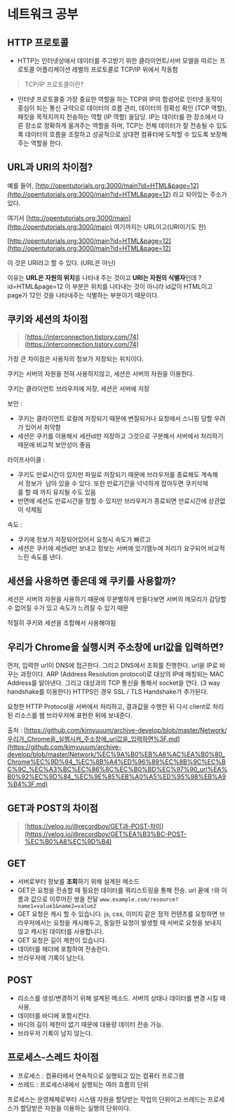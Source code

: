 # 네트워크 공부

## HTTP 프로토콜

- HTTP는 인터넷상에서 데이터를 주고받기 위한 클라이언트/서버 모델을 따르는 프로토콜
어플리케이션 레벨의 프로토콜로 TCP/IP 위에서 작동함

> TCP/IP 프로토콜이란?

- 인터넷 프로토콜중 가장 중요한 역할을 하는 TCP와 IP의 합성어로 인터넷 동작이 중심이 되는 통신 규약으로 데이터의 흐름 관리, 데이터의 정확성 확인 (TCP 역할), 패킷을 목적지까지 전송하는 역할 (IP 역할) 을담당. 
IP는 데이터를 한 장소에서 다른 장소로 정확하게 옮겨주는 역할을 하며, TCP는 전체 데이터가 잘 전송될 수 있도록 데이터의 흐름을 조절하고 성공적으로 상대편 컴퓨터에 도착할 수 있도록 보장해주는 역할을 한다.

## URL과 URI의 차이점?

예를 들어, [http://opentutorials.org:3000/main?id=HTML&page=12](http://opentutorials.org:3000/main?id=HTML&page=12) 라고 되어있는 주소가 있다.

여기서 [http://opentutorials.org:3000/main](http://opentutorials.org:3000/main) 여기까지는 URL이고(URI이기도 한)

[http://opentutorials.org:3000/main?id=HTML&page=12](http://opentutorials.org:3000/main?id=HTML&page=12)

이 것은 URI라고 할 수 있다. (URL은 아닌)

이유는 **URL은 자원의 위치**를 나타내 주는 것이고 **URI는 자원의 식별자**인데 ?id=HTML&page=12 이 부분은 위치를 나타내는 것이 아니라 id값이 HTML이고 page가 12인 것을 나타내주는 식별하는 부분이기 때문이다.

## 쿠키와 세션의 차이점

> [https://interconnection.tistory.com/74](https://interconnection.tistory.com/74)

가장 큰 차이점은 사용자의 정보가 저장되는 위치이다.

쿠키는 서버의 자원을 전혀 사용하지않고, 세션은 서버의 자원을 이용한다.

쿠키는 클라이언트 브라우저에 저장, 세션은 서버에 저장

보안 : 

- 쿠키는 클라이언트 로컬에 저장되기 때문에 변질되거나 요청에서 스니핑 당할 우려가 있어서 취약함
- 세션은 쿠키를 이용해서 세션id만 저장하고 그것으로 구분해서 서버에서 처리하기 때문에 비교적 보안성이 좋음

라이프사이클 : 

- 쿠키도 만료시간이 있지만 파일로 저장되기 때문에 브라우저를 종료해도 계속해서 정보가 
남아 있을 수 있다. 또한 만료기간을 넉넉하게 잡아두면 쿠키삭제를 할 때 까지 유지될 수도 있음
- 반면에 세션도 만료시간을 정할 수 있지만 브라우저가 종료되면 만료시간에 상관없이 삭제됨

속도 : 

- 쿠키에 정보가 저장되어있어서 요청시 속도가 빠르고
- 세션은 쿠키에 세션id만 보내고 정보는 서버에 있기땜누에 처리가 요구되어 비교적 느린 속도를 낸다.

## 세션을 사용하면 좋은데 왜 쿠키를 사용할까?

세션은 서버의 자원을 사용하기 때문에 무분별하게 만들다보면 서버의 메모리가 감당할 수 없어질 수가 있고 속도가 느려질 수 있기 때문

적절히 쿠키와 세션을 조합해서 사용해야됨

## **우리가 Chrome을 실행시켜 주소창에 url값을 입력하면?**

먼저, 입력한 url이 DNS에 접근한다. 그리고 DNS에서 조회를 진행한다. url을 IP로 바꾸는 과정이다. ARP (Address Resolution protocol)로 대상의 IP에 매칭되는 MAC Address를 알아낸다. 그리고 대상과의 TCP 통신을 통해서 socket을 연다. (3 way handshake를 이용한다) HTTPS인 경우 SSL / TLS Handshake가 추가된다.

요청한 HTTP Protocol을 서버에서 처리하고, 결과값을 수행한 뒤 다시 client로 처리된 리소스를 웹 브라우저에 표현한 뒤에 보내준다.

출처 : [https://github.com/kimyuuum/archive-develop/blob/master/Network/우리가_Chrome을_실행시켜_주소창에_url값을_입력하면%3F.md](https://github.com/kimyuuum/archive-develop/blob/master/Network/%EC%9A%B0%EB%A6%AC%EA%B0%80_Chrome%EC%9D%84_%EC%8B%A4%ED%96%89%EC%8B%9C%EC%BC%9C_%EC%A3%BC%EC%86%8C%EC%B0%BD%EC%97%90_url%EA%B0%92%EC%9D%84_%EC%9E%85%EB%A0%A5%ED%95%98%EB%A9%B4%3F.md)

## GET과 POST의 차이점

> [https://velog.io/@recordboy/GET과-POST-차이](https://velog.io/@recordboy/GET%EA%B3%BC-POST-%EC%B0%A8%EC%9D%B4)

## GET

- 서버로부터 정보를 **조회**하기 위해 설계된 메소드
- GET은 요청을 전송할 때 필요한 데이터를 쿼리스트링을 통해 전송. url 끝에 `?`와 이름과 값으로 이루어진 쌍을 전달 `www.example.com/resource?name1=value1&name2=value2`
- GET 요청은 캐시 할 수 있습니다. js, css, 이미지 같은 정적 컨텐츠를 요청하면 브라우저에서는 요청을 캐시해두고, 동일한 요청이 발생할 때 서버로 요청을 보내지 않고 캐시된 데이터를 사용합니다.
- GET 요청은 길이 제한이 있습니다.
- 데이터를 헤더에 포함하여 전송한다.
- 브라우저에 기록이 남는다.

## POST

- 리소스를 생성/변경하기 위해 설계된 메소드. 서버의 상태나 데이터를 변경 시킬 때 사용.
- 데이터를 바디에 포함시킨다.
- 바디의 길이 제한이 없기 때문에 대용량 데이터 전송 가능.
- 브라우저 기록이 남지 않는다.

## 프로세스-스레드 차이점

- 프로세스 : 컴퓨터에서 연속적으로 실행되고 있는 컴퓨터 프로그램
- 쓰레드 : 프로세스내에서 실행되는 여러 흐름의 단위

프로세스는 운영체제로부터 시스템 자원을 할당받는 작업의 단위이고
쓰레드는 프로세스가 할당받은 자원을 이용하는 실행의 단위이다.
